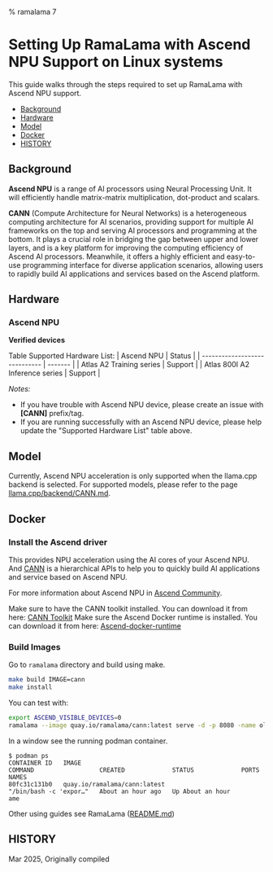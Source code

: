 % ramalama 7

# Setting Up RamaLama with Ascend NPU Support on Linux systems

This guide walks through the steps required to set up RamaLama with Ascend NPU support.
 - [Background](#background)
 - [Hardware](#hardware)
 - [Model](#model)
 - [Docker](#docker)
 - [HISTORY](#history)

## Background

**Ascend NPU** is a range of AI processors using Neural Processing Unit. It will efficiently handle matrix-matrix multiplication, dot-product and scalars.

**CANN** (Compute Architecture for Neural Networks) is a heterogeneous computing architecture for AI scenarios, providing support for multiple AI frameworks on the top and serving AI processors and programming at the bottom. It plays a crucial role in bridging the gap between upper and lower layers, and is a key platform for improving the computing efficiency of Ascend AI processors. Meanwhile, it offers a highly efficient and easy-to-use programming interface for diverse application scenarios, allowing users to rapidly build AI applications and services based on the Ascend platform.

## Hardware

### Ascend NPU

**Verified devices**

Table Supported Hardware List:
| Ascend NPU                     | Status  |
| -----------------------------  | ------- |
| Atlas A2 Training series       | Support |
| Atlas 800I A2 Inference series | Support |

*Notes:*

- If you have trouble with Ascend NPU device, please create an issue with **[CANN]** prefix/tag.
- If you are running successfully with an Ascend NPU device, please help update the "Supported Hardware List" table above.

## Model
Currently, Ascend NPU acceleration is only supported when the llama.cpp backend is selected. For supported models, please refer to the page [llama.cpp/backend/CANN.md](https://github.com/ggml-org/llama.cpp/blob/master/docs/backend/CANN.md).

## Docker
### Install the Ascend driver
This provides NPU acceleration using the AI cores of your Ascend NPU. And [CANN](https://www.hiascend.com/en/software/cann) is a hierarchical APIs to help you to quickly build AI applications and service based on Ascend NPU.

For more information about Ascend NPU in [Ascend Community](https://www.hiascend.com/en/).

Make sure to have the CANN toolkit installed. You can download it from here: [CANN Toolkit](https://www.hiascend.com/developer/download/community/result?module=cann)
Make sure the Ascend Docker runtime is installed. You can download it from here: [Ascend-docker-runtime](https://www.hiascend.com/document/detail/en/mindx-dl/300/dluserguide/clusterscheduling/dlug_installation_02_000025.html)

### Build Images
Go to `ramalama` directory and build using make.
```bash
make build IMAGE=cann
make install
```

You can test with:
```bash
export ASCEND_VISIBLE_DEVICES=0
ramalama --image quay.io/ramalama/cann:latest serve -d -p 8080 -name ollama://smollm:135m
```

In a window see the running podman container.
```
$ podman ps
CONTAINER ID   IMAGE                                                         COMMAND                  CREATED             STATUS             PORTS                                          NAMES
80fc31c131b0   quay.io/ramalama/cann:latest                                  "/bin/bash -c 'expor…"   About an hour ago   Up About an hour                                                  ame
```

Other using guides see RamaLama ([README.md](https://github.com/containers/ramalama/blob/main/README.md))

## HISTORY
Mar 2025, Originally compiled
